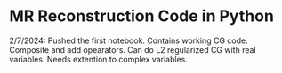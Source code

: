 # MR Reconstruction Code in Python

2/7/2024:  Pushed the first notebook. Contains working CG code. Composite and add opearators. Can do L2 regularized CG with real variables. Needs extention to complex variables.
